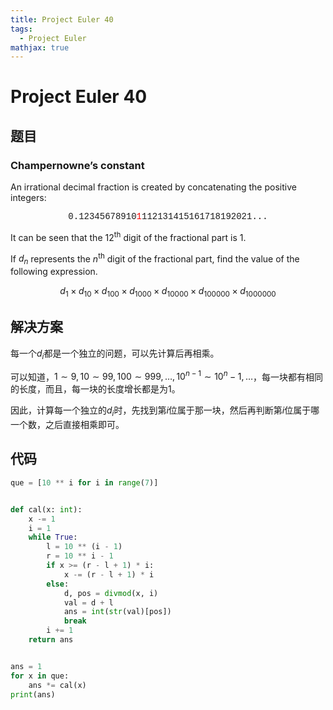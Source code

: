 ```yaml
---
title: Project Euler 40
tags:
  - Project Euler
mathjax: true
---
```

<escape><!-- more --></escape>


# Project Euler 40
## 题目
### Champernowne’s constant
An irrational decimal fraction is created by concatenating the positive integers:

<center style="font-family:'Courier New',monospace;">
0.12345678910<font color=red>1</font>112131415161718192021...
</center>

It can be seen that the $12$<sup>th</sup> digit of the fractional part is $1$.

If $d_n$ represents the $n$<sup>th</sup> digit of the fractional part, find the value of the following expression.

$$d_1\times d_{10} \times d_{100} \times d_{1000} \times d_{10000} \times d_{100000}\times d_{1000000}$$

## 解决方案

每一个$d_i$都是一个独立的问题，可以先计算后再相乘。

可以知道，$1\sim 9,10\sim 99,100\sim 999,\dots,10^{n-1}\sim 10^n-1,\dots$，每一块都有相同的长度，而且，每一块的长度增长都是为$1$。

因此，计算每一个独立的$d_i$时，先找到第$i$位属于那一块，然后再判断第$i$位属于哪一个数，之后直接相乘即可。

## 代码

```py
que = [10 ** i for i in range(7)]


def cal(x: int):
    x -= 1
    i = 1
    while True:
        l = 10 ** (i - 1)
        r = 10 ** i - 1
        if x >= (r - l + 1) * i:
            x -= (r - l + 1) * i
        else:
            d, pos = divmod(x, i)
            val = d + l
            ans = int(str(val)[pos])
            break
        i += 1
    return ans


ans = 1
for x in que:
    ans *= cal(x)
print(ans)
```